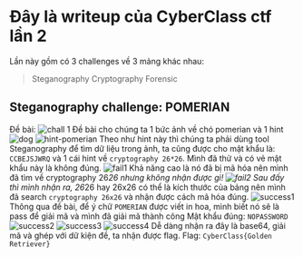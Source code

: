 
# Đây là writeup của CyberClass ctf lần 2

Lần này gồm có 3 challenges về 3 mảng khác nhau:
> Steganography
> Cryptography
> Forensic

## Steganography challenge: POMERIAN
Đề bài:
![chall 1](pics/chall-data/pomerian.jpg)
Đề bài cho chúng ta 1 bức ảnh về chó pomerian và 1 hint
![dog](pics/chall-data/dog.jpg) ![hint-pomerian](pics/chall-data/pomerian.jpg)
Theo như hint này thì chúng ta phải dùng tool Steganography để tìm dữ liệu trong ảnh, ta cũng được cho mật khẩu là: `CCBEJSJWRQ` và 1 cái hint về `cryptography 26*26`.
Mình đã thử và có vẻ mật khẩu này là không đúng.
![fail1](pics/fail/fail1.jpg)
Khả năng cao là nó đã bị mã hóa nên mình đã tìm về cryptography 26*26 nhưng không nhận được gì!
![fail2](pics/fail/fail2.jpg)
Sau đấy thì mình nhận ra, 26*26 hay 26x26 có thể là kích thước của bảng nên mình đã search `cryptography 26x26` và nhận được cách mã hóa đúng.
![success1](pics/success/success1.jpg)
Thông qua đề bài, để ý chữ `POMERIAN` được viết in hoa, mình biết nó sẽ là pass để giải mã và mình đã giải mã thành công
Mật khẩu đúng: `NOPASSWORD`
![success2](pics/success/success2.jpg)
![success3](pics/success/success3.jpg)
![success4](pics/success/success4.jpg)
Dễ dàng nhận ra đây là base64, giải mã và ghép với dữ kiện đề, ta nhận được flag.
Flag: `CyberClass{Golden Retriever}`